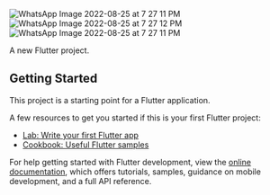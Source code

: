 
![WhatsApp Image 2022-08-25 at 7 27 11 PM](https://user-images.githubusercontent.com/101513474/186689333-d9f8e9c0-1fb9-4329-a920-e27c18c367b2.jpeg)
![WhatsApp Image 2022-08-25 at 7 27 12 PM](https://user-images.githubusercontent.com/101513474/186689523-c4c8eebd-299d-492d-ae65-37b05cc27003.jpeg)
![WhatsApp Image 2022-08-25 at 7 27 11 PM](https://user-images.githubusercontent.com/101513474/186689550-5e6b9ce1-c8ba-45cd-b765-9e5be77f4a10.jpeg)


A new Flutter project.

## Getting Started

This project is a starting point for a Flutter application.

A few resources to get you started if this is your first Flutter project:

- [Lab: Write your first Flutter app](https://docs.flutter.dev/get-started/codelab)
- [Cookbook: Useful Flutter samples](https://docs.flutter.dev/cookbook)

For help getting started with Flutter development, view the
[online documentation](https://docs.flutter.dev/), which offers tutorials,
samples, guidance on mobile development, and a full API reference.
